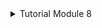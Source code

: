 <details>
<summary>Tutorial Module 8</summary>

1. How many data your publlsher program will send to the message broker in one run?

    In the provided `main` function, the publisher program sends 5 data messages to the message broker in one run. Each call to `p.publish_event` sends one message, and there are five such calls in the `main` function:

    ```rust
    _ = p.publish_event("user_created".to_owned(), UserCreatedEventMessage { user_id: "1" to_owned(), user_name: "2206810042-Amir".to_owned() });
    _ = p.publish_event("user_created".to_owned(), UserCreatedEventMessage { user_id: "2" to_owned(), user_name: "2206810042-Budi".to_owned() });
    _ = p.publish_event("user_created".to_owned(), UserCreatedEventMessage { user_id: "3" to_owned(), user_name: "2206810042-Cica".to_owned() });
    _ = p.publish_event("user_created".to_owned(), UserCreatedEventMessage { user_id: "4" to_owned(), user_name: "2206810042-Dira".to_owned() });
    _ = p.publish_event("user_created".to_owned(), UserCreatedEventMessage { user_id: "5" to_owned(), user_name: "2206810042-Emir".to_owned() });
    ```

    Each call sends a unique `UserCreatedEventMessage`, resulting in a total of 5 messages being sent to the message broker.

2. The url of: “amqp://guest:guest@localhost:5672” is the same as in the subscriber program, what does it mean?

    The fact that both the publisher and subscriber programs are using the same AMQP URL `amqp://guest:guest@localhost:5672`, implies that they are both connecting to the same AMQP (Advanced Message Queuing Protocol) message broker.

    Here's what it means:

   - **Same Protocol (`amqp://`)**: Both programs are using the AMQP protocol for communication. This ensures compatibility and allows them to interact with the message broker using the standardized messaging protocol.

   - **Same Credentials (`guest:guest`)**: Both programs are using the same username and password (`guest:guest`) to authenticate with the message broker. This indicates that they have access permissions defined for the default guest user.

   - **Same Host and Port (`localhost:5672`)**: Both programs are connecting to the AMQP message broker hosted on the same machine (`localhost`) and using the default port number for AMQP connections, which is `5672`.

    Overall, this means that both the publisher and subscriber programs are interacting with the same messaging infrastructure, sharing the same message broker for communication. Messages published by the publisher will be sent to the same message broker, and the subscriber program will receive these messages from the same broker. This ensures that the publisher and subscriber are connected to the same messaging system and can exchange messages seamlessly.

</details>